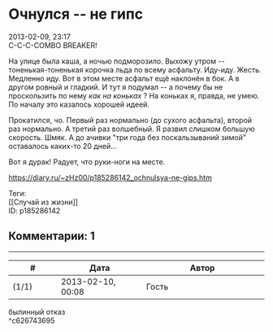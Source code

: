 Очнулся -- не гипс
==================

  
2013-02-09, 23:17  
 C-C-C-COMBO BREAKER!   
   
 На улице была каша, а ночью подморозило. Выхожу утром -- тоненькая-тоненькая корочка льда по всему асфальту. Иду-иду. Жесть. Медленно иду. Вот в этом месте асфальт ещё наклонён в бок. А в другом ровный и гладкий. И тут я подумал -- а почему бы не проскользить по нему  *как на коньках*  ? На коньках я, правда, не умею. По началу это казалось хорошей идеей.   
   
 Прокатился, чо. Первый раз нормально (до сухого асфальта), второй раз нормально. А третий раз волшебный. Я развил слишком большую скорость. Шмяк. А до ачивки "три года без поскальзываний зимой" оставалось каких-то 20 дней...   
   
 Вот я дурак! Радует, что руки-ноги на месте.   
  
<https://diary.ru/~zHz00/p185286142_ochnulsya-ne-gips.htm>  
  
Теги:  
[[Случай из жизни]]  
ID: p185286142  


Комментарии: 1
--------------

  


---



|         #         |              Дата              |                     Автор                     |           ID           |
| --- | --- | --- | --- |
| (1/1) | 2013-02-10, 00:08 | Гость | c626743695 |

  
 былинный отказ   
 ^c626743695